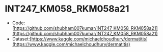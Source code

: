 # INT247_KM058_RKM058a21
- Code:[https://github.com/shubham007kumar/INT247_KM058_RKM058a21](https://github.com/shubham007kumar/INT247_KM058_RKM058a21)
- Dataset:[https://www.kaggle.com/michaelchoudhury/dermatitis](https://www.kaggle.com/michaelchoudhury/dermatitis)
